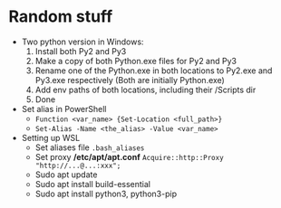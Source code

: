 Random stuff
============
- Two python version in Windows:
	1. Install both Py2 and Py3
	2. Make a copy of both Python.exe files for Py2 and Py3
	3. Rename one of the Python.exe in both locations to Py2.exe and Py3.exe respectively (Both are initially Python.exe)
	4. Add env paths of both locations, including their /Scripts dir
	5. Done
- Set alias in PowerShell
	- `Function <var_name> {Set-Location <full_path>}`
	- `Set-Alias -Name <the_alias> -Value <var_name>`
- Setting up WSL
	- Set aliases file `.bash_aliases`
	- Set proxy **/etc/apt/apt.conf**
		`Acquire::http::Proxy "http://...@...:xxx";`
	- Sudo apt update
	- Sudo apt install build-essential
	- Sudo apt install python3, python3-pip
